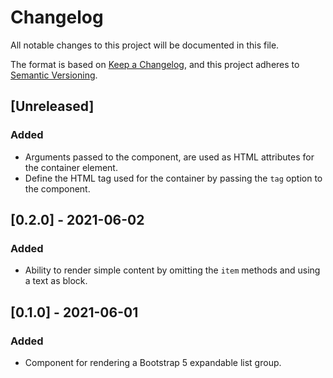 # Changelog

All notable changes to this project will be documented in this file.

The format is based on [Keep a Changelog](https://keepachangelog.com/en/1.0.0/),
and this project adheres to [Semantic Versioning](https://semver.org/spec/v2.0.0.html).

## [Unreleased]

### Added

- Arguments passed to the component, are used as HTML attributes for the container element.
- Define the HTML tag used for the container by passing the `tag` option to the component.

## [0.2.0] - 2021-06-02

### Added

- Ability to render simple content by omitting the `item` methods and using a text as block.

## [0.1.0] - 2021-06-01

### Added

- Component for rendering a Bootstrap 5 expandable list group.
